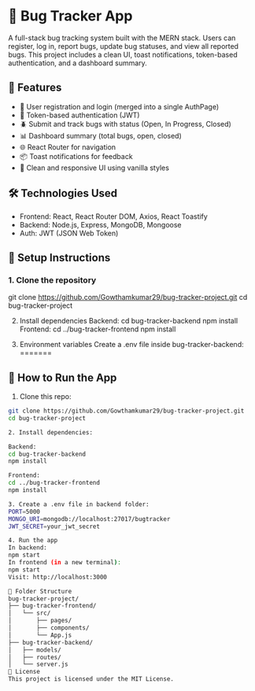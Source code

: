 # 🐞 Bug Tracker App

A full-stack bug tracking system built with the MERN stack. Users can register, log in, report bugs, update bug statuses, and view all reported bugs. This project includes a clean UI, toast notifications, token-based authentication, and a dashboard summary.

## 🚀 Features

- 👤 User registration and login (merged into a single AuthPage)
- 🔐 Token-based authentication (JWT)
- 🪲 Submit and track bugs with status (Open, In Progress, Closed)
- 📊 Dashboard summary (total bugs, open, closed)
- 🌐 React Router for navigation
- 📦 Toast notifications for feedback
- 💄 Clean and responsive UI using vanilla styles

## 🛠️ Technologies Used

- Frontend: React, React Router DOM, Axios, React Toastify
- Backend: Node.js, Express, MongoDB, Mongoose
- Auth: JWT (JSON Web Token)



## 🔧 Setup Instructions

### 1. Clone the repository


git clone https://github.com/Gowthamkumar29/bug-tracker-project.git
cd bug-tracker-project

2. Install dependencies
Backend:
cd bug-tracker-backend
npm install
Frontend:
cd ../bug-tracker-frontend
npm install

3. Environment variables
Create a .env file inside bug-tracker-backend:
=======
## 🔧 How to Run the App

1. Clone this repo:

```bash
git clone https://github.com/Gowthamkumar29/bug-tracker-project.git
cd bug-tracker-project

2. Install dependencies:

Backend:
cd bug-tracker-backend
npm install

Frontend:
cd ../bug-tracker-frontend
npm install

3. Create a .env file in backend folder:
PORT=5000
MONGO_URI=mongodb://localhost:27017/bugtracker
JWT_SECRET=your_jwt_secret

4. Run the app
In backend:
npm start
In frontend (in a new terminal):
npm start
Visit: http://localhost:3000

📂 Folder Structure
bug-tracker-project/
├── bug-tracker-frontend/
│   └── src/
│       ├── pages/
│       ├── components/
│       └── App.js
├── bug-tracker-backend/
│   ├── models/
│   ├── routes/
│   └── server.js
📜 License
This project is licensed under the MIT License.
